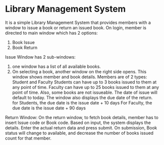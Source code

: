 # Library Management System
It is a simple Library Management System that provides members with a window to issue a book or return an issued book.
On login, member is directed to main window which has 2 options:
1. Book Issue
2. Book Return

Issue Window has 2 sub-windows:
1. one window has a list of all available books.
2. On selecting a book, another window on the right side opens. This window shows member and book details.
   Members are of  2 types: Student and Faculty
   Students can have up to 3 books issued to them at any point of time.
  Faculty can have up to 25 books issued to them at any point of time.
  Also, some books are not issueable.
  The date of issue will default to today.
  The window also displays the due date of the return.
  	for Students, the due date is the issue date + 10 days
  	For Faculty, the due date is the issue date + 90 days

Return Window:
On the return window, to fetch book details, member has to insert Issue code or Book code.
Based on input, the system displays the details.
Enter the actual return data and press submit.
On submission, Book status will change to available, and
decrease the number of books issued count for that member.
